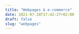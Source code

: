 ```yaml
---
title: "Webpages & e-commerce"
date: 2021-07-28T17:42:27+02:00
draft: false
slug: "webpages"
---
```


